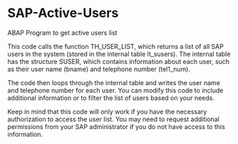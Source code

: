 # SAP-Active-Users
ABAP Program to get active users list 


This code calls the function TH_USER_LIST, which returns a list of all SAP users in the system (stored in the internal table lt_susers). The internal table has the structure SUSER, which contains information about each user, such as their user name (bname) and telephone number (tel1_num).

The code then loops through the internal table and writes the user name and telephone number for each user. You can modify this code to include additional information or to filter the list of users based on your needs.

Keep in mind that this code will only work if you have the necessary authorization to access the user list. You may need to request additional permissions from your SAP administrator if you do not have access to this information.
